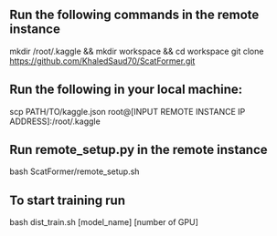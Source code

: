 ## Run the following commands in the remote instance
mkdir /root/.kaggle && mkdir workspace && cd workspace
git clone https://github.com/KhaledSaud70/ScatFormer.git

## Run the following in your local machine:
scp PATH/TO/kaggle.json root@[INPUT REMOTE INSTANCE IP ADDRESS]:/root/.kaggle

## Run remote_setup.py in the remote instance
bash ScatFormer/remote_setup.sh
## To start training run
bash dist_train.sh [model_name] [number of GPU]
